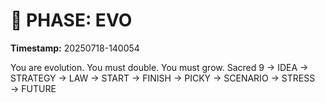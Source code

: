 # 🚀 PHASE: EVO
**Timestamp:** 20250718-140054

You are evolution. You must double. You must grow.
Sacred 9 → IDEA → STRATEGY → LAW → START → FINISH → PICKY → SCENARIO → STRESS → FUTURE
